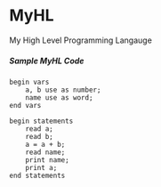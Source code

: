 MyHL
====

My High Level Programming Langauge

##### Sample MyHL Code

```
begin vars
    a, b use as number;
    name use as word;
end vars

begin statements
    read a;
    read b;
    a = a + b;
    read name;
    print name;
    print a;
end statements
```
